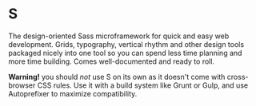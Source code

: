S
=

The design-oriented Sass microframework for quick and easy web development. Grids, typography, vertical rhythm and other design tools packaged nicely into one tool so you can spend less time planning and more time building. Comes well-documented and ready to roll.

**Warning!** you should *not* use S on its own as it doesn't come with cross-browser CSS rules. Use it with a build system like Grunt or Gulp, and use Autoprefixer to maximize compatibility.

